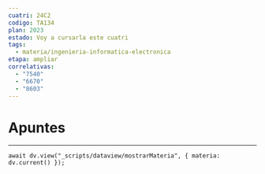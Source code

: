 ```yaml
---
cuatri: 24C2
codigo: TA134
plan: 2023
estado: Voy a cursarla este cuatri
tags:
  - materia/ingenieria-informatica-electronica
etapa: ampliar
correlativas:
  - "7540"
  - "6670"
  - "8603"
---
```

# Apuntes
---
```dataviewjs
await dv.view("_scripts/dataview/mostrarMateria", { materia: dv.current() });
```